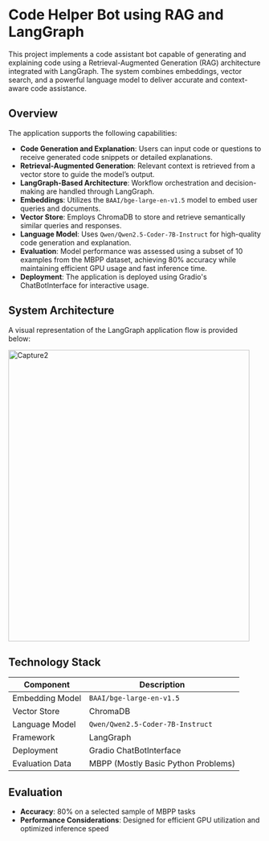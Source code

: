 # Code Helper Bot using RAG and LangGraph

This project implements a code assistant bot capable of generating and explaining code using a Retrieval-Augmented Generation (RAG) architecture integrated with LangGraph. The system combines embeddings, vector search, and a powerful language model to deliver accurate and context-aware code assistance.

## Overview

The application supports the following capabilities:

- **Code Generation and Explanation**: Users can input code or questions to receive generated code snippets or detailed explanations.
- **Retrieval-Augmented Generation**: Relevant context is retrieved from a vector store to guide the model’s output.
- **LangGraph-Based Architecture**: Workflow orchestration and decision-making are handled through LangGraph.
- **Embeddings**: Utilizes the `BAAI/bge-large-en-v1.5` model to embed user queries and documents.
- **Vector Store**: Employs ChromaDB to store and retrieve semantically similar queries and responses.
- **Language Model**: Uses `Qwen/Qwen2.5-Coder-7B-Instruct` for high-quality code generation and explanation.
- **Evaluation**: Model performance was assessed using a subset of 10 examples from the MBPP dataset, achieving 80% accuracy while maintaining efficient GPU usage and fast inference time.
- **Deployment**: The application is deployed using Gradio's ChatBotInterface for interactive usage.

## System Architecture

A visual representation of the LangGraph application flow is provided below:

<img width="480" height="580" alt="Capture2" src="https://github.com/user-attachments/assets/30236479-cf7e-4b76-b2ed-147daf38f7ab" />


## Technology Stack

| Component       | Description                              |
|----------------|------------------------------------------|
| Embedding Model | `BAAI/bge-large-en-v1.5`                 |
| Vector Store    | ChromaDB                                 |
| Language Model  | `Qwen/Qwen2.5-Coder-7B-Instruct`         |
| Framework       | LangGraph                                |
| Deployment      | Gradio ChatBotInterface                  |
| Evaluation Data | MBPP (Mostly Basic Python Problems)      |

## Evaluation

- **Accuracy**: 80% on a selected sample of MBPP tasks  
- **Performance Considerations**: Designed for efficient GPU utilization and optimized inference speed
